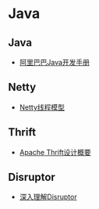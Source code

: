 # Java

## Java
* [阿里巴巴Java开发手册](https://yq.aliyun.com/articles/69327?utm_content=m_10088)

## Netty

* [Netty线程模型](http://mp.weixin.qq.com/s?__biz=MzA4NDc2MDQ1Nw==&mid=2650238318&idx=1&sn=cabe994e073fa5dfc35ce4c7d343a0d7&chksm=87e18f88b096069e5077c49c70c6fc856da2b6d219f006f2bae5b79e8f74ab5b4bc9244b98f4#rd)

## Thrift

* [Apache Thrift设计概要](http://calvin1978.blogcn.com/articles/apache-thrift.html)

## Disruptor
* [深入理解Disruptor](http://alicharles.com/article/understanding-disruptor/)